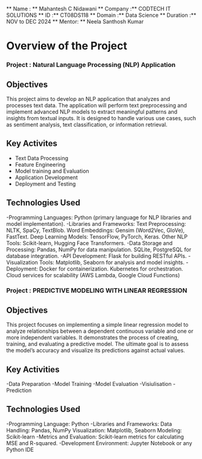 ** Name : ** Mahantesh C Nidawani
** Company :** CODTECH IT SOLUTIONS
** ID :** CT08DS118
** Domain :** Data Science
** Duration :** NOV to DEC 2024
** Mentor: ** Neela Santhosh Kumar

# Overview of the Project

### Project : Natural Language Processing (NLP) Application

## Objectives
This project aims to develop an NLP application that analyzes and processes text data. The application will perform text preprocessing and implement advanced NLP models to extract meaningful patterns and insights from textual inputs. It is designed to handle various use cases, such as sentiment analysis, text classification, or information retrieval.

## Key Activites
  - Text Data Processing
  - Feature Engineering
  - Model training and Evaluation
  - Application Development
  - Deployment and Testing

## Technologies Used
  -Programming Languages:
      Python (primary language for NLP libraries and model implementation).
  -Libraries and Frameworks:
      Text Preprocessing: NLTK, SpaCy, TextBlob.
      Word Embeddings: Gensim (Word2Vec, GloVe), FastText.
      Deep Learning Models: TensorFlow, PyTorch, Keras.
      Other NLP Tools: Scikit-learn, Hugging Face Transformers.
  -Data Storage and Processing:
      Pandas, NumPy for data manipulation.
      SQLite, PostgreSQL for database integration.
  -API Development:
      Flask for building RESTful APIs.
  -Visualization Tools:
      Matplotlib, Seaborn for analysis and model insights.
  -Deployment:
      Docker for containerization.
      Kubernetes for orchestration.
      Cloud services for scalability (AWS Lambda, Google Cloud Functions)

### Project : PREDICTIVE MODELING WITH LINEAR REGRESSION

## Objectives 
This project focuses on implementing a simple linear regression model to analyze relationships between a dependent continuous variable and one or more independent variables. It demonstrates the process of creating, training, and evaluating a predictive model. The ultimate goal is to assess the model’s accuracy and visualize its predictions against actual values.

## Key Activities
  -Data Preparation
  -Model Training
  -Model Evaluation
  -Visiulisation
  -Prediction
  
## Technologies Used 
  -Programming Language:
      Python
  -Libraries and Frameworks:
      Data Handling: Pandas, NumPy
      Visualization: Matplotlib, Seaborn
      Modeling: Scikit-learn
  -Metrics and Evaluation:
      Scikit-learn metrics for calculating MSE and R-squared.
  -Development Environment:
      Jupyter Notebook or any Python IDE

